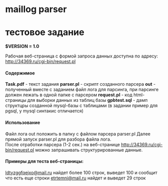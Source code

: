 # maillog parser
# тестовое задание

**$VERSION = 1.0**


Рабочая веб-страница с формой запроса данных доступна по адресу:
http://34369.ru/cgi-bin/request.pl


#### Содержимое
**Task.pdf** - текст задания
**parser.pl** - скрипт созданного парсера
**out** - полученный вместе с заданием файл лога для парсинга, при парсинге должен лежать в одной папке с парсером
**request.pl** - код html-страницы для выборки данных из таблиц базы
**gpbtest.sql** - дамп структцры созданной mysql-базы с таблицами (в задании пример для pgsql, у mysql синтакис отличается)


#### Использование  
Файл лога out положить в папку с файлом парсера parser.pl
Далее прямой запуск parser.pl для разбора файла лога.  
После отработки парсера (1-2 сек.) на веб-странице http://34369.ru/cgi-bin/request.pl можно запрашивать структурированные данные.  

#### Примеры для теста веб-страницы:
ldtyzggfqejxo@mail.ru найдет более 100 строк, выведет 100 и сообщит что есть еще строки
etrtemni@mail.ru найдет и выведет 29 строк



